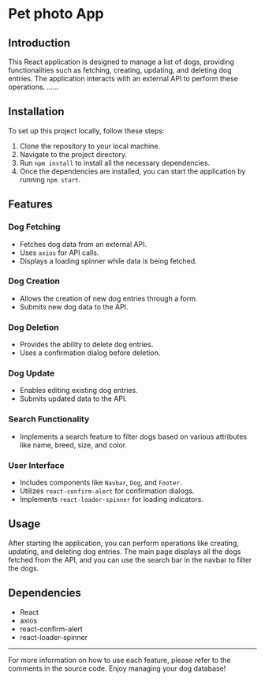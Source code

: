# Pet photo App

## Introduction

This React application is designed to manage a list of dogs, providing functionalities such as fetching, creating, updating, and deleting dog entries. The application interacts with an external API to perform these operations.
......
## Installation

To set up this project locally, follow these steps:

1. Clone the repository to your local machine.
2. Navigate to the project directory.
3. Run `npm install` to install all the necessary dependencies.
4. Once the dependencies are installed, you can start the application by running `npm start`.

## Features

### Dog Fetching

- Fetches dog data from an external API.
- Uses `axios` for API calls.
- Displays a loading spinner while data is being fetched.

### Dog Creation

- Allows the creation of new dog entries through a form.
- Submits new dog data to the API.

### Dog Deletion

- Provides the ability to delete dog entries.
- Uses a confirmation dialog before deletion.

### Dog Update

- Enables editing existing dog entries.
- Submits updated data to the API.

### Search Functionality

- Implements a search feature to filter dogs based on various attributes like name, breed, size, and color.

### User Interface

- Includes components like `Navbar`, `Dog`, and `Footer`.
- Utilizes `react-confirm-alert` for confirmation dialogs.
- Implements `react-loader-spinner` for loading indicators.

## Usage

After starting the application, you can perform operations like creating, updating, and deleting dog entries. The main page displays all the dogs fetched from the API, and you can use the search bar in the navbar to filter the dogs.

## Dependencies

- React
- axios
- react-confirm-alert
- react-loader-spinner

---

For more information on how to use each feature, please refer to the comments in the source code. Enjoy managing your dog database!
